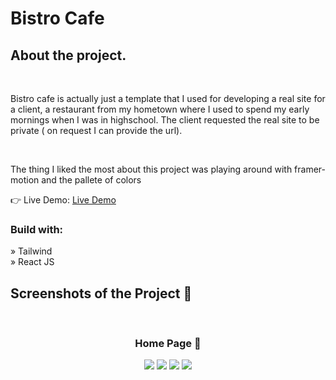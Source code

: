 <h1 class="center">Bistro Cafe </h1>

<h2>About the project.</h2>
<br>
<p>Bistro cafe is actually just a template that I used for developing a real site for a client, a restaurant from my hometown where I used to spend my early mornings when I was in highschool. The client requested the real site to be private ( on request I can provide the url).</p>
<br>
<p>The thing I liked the most about this project was playing around with framer-motion and the pallete of colors</p>

👉 Live Demo: <a href='https://razvi42.github.io/bistro-cafe/'>Live Demo</a>

<h3>Build with:</h3>

» Tailwind <br>
» React JS

<h2>Screenshots of the Project 📸</h2>
<br>
<h3 align='center'>Home Page 🏡</h3>

<div align='center'>
<img src='https://i.imgur.com/0aRjZW4.png'/>
  <img src='https://i.imgur.com/DqIiWQp.png' />
  <img src='https://i.imgur.com/WAL4IP0.png' />
  <img src='https://i.imgur.com/a/sJKHw6F' />
            
</div>
